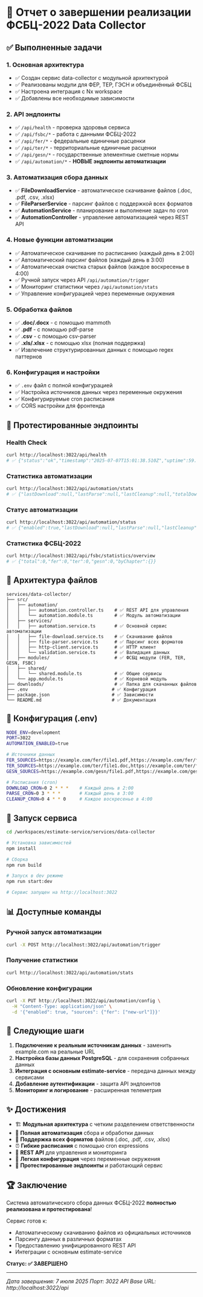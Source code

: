 # 🚀 Отчет о завершении реализации ФСБЦ-2022 Data Collector

## ✅ Выполненные задачи

### 1. **Основная архитектура**
- ✅ Создан сервис data-collector с модульной архитектурой
- ✅ Реализованы модули для ФЕР, ТЕР, ГЭСН и объединённый ФСБЦ
- ✅ Настроена интеграция с Nx workspace
- ✅ Добавлены все необходимые зависимости

### 2. **API эндпоинты**
- ✅ `/api/health` - проверка здоровья сервиса
- ✅ `/api/fsbc/*` - работа с данными ФСБЦ-2022
- ✅ `/api/fer/*` - федеральные единичные расценки
- ✅ `/api/ter/*` - территориальные единичные расценки
- ✅ `/api/gesn/*` - государственные элементные сметные нормы
- ✅ `/api/automation/*` - **НОВЫЕ эндпоинты автоматизации**

### 3. **Автоматизация сбора данных**
- ✅ **FileDownloadService** - автоматическое скачивание файлов (.doc, .pdf, .csv, .xlsx)
- ✅ **FileParserService** - парсинг файлов с поддержкой всех форматов
- ✅ **AutomationService** - планирование и выполнение задач по cron
- ✅ **AutomationController** - управление автоматизацией через REST API

### 4. **Новые функции автоматизации**
- ✅ Автоматическое скачивание по расписанию (каждый день в 2:00)
- ✅ Автоматический парсинг файлов (каждый день в 3:00)
- ✅ Автоматическая очистка старых файлов (каждое воскресенье в 4:00)
- ✅ Ручной запуск через API `/api/automation/trigger`
- ✅ Мониторинг статистики через `/api/automation/stats`
- ✅ Управление конфигурацией через переменные окружения

### 5. **Обработка файлов**
- ✅ **.doc/.docx** - с помощью mammoth
- ✅ **.pdf** - с помощью pdf-parse
- ✅ **.csv** - с помощью csv-parser
- ✅ **.xls/.xlsx** - с помощью xlsx (полная поддержка)
- ✅ Извлечение структурированных данных с помощью regex паттернов

### 6. **Конфигурация и настройки**
- ✅ `.env` файл с полной конфигурацией
- ✅ Настройка источников данных через переменные окружения
- ✅ Конфигурируемые cron расписания
- ✅ CORS настройки для фронтенда

## 🎯 Протестированные эндпоинты

### Health Check
```bash
curl http://localhost:3022/api/health
# ✅ {"status":"ok","timestamp":"2025-07-07T15:01:38.510Z","uptime":59.839}
```

### Статистика автоматизации
```bash
curl http://localhost:3022/api/automation/stats
# ✅ {"lastDownload":null,"lastParse":null,"lastCleanup":null,"totalDownloads":0,"totalParsed":0,"totalErrors":0}
```

### Статус автоматизации
```bash
curl http://localhost:3022/api/automation/status
# ✅ {"enabled":true,"lastDownload":null,"lastParse":null,"lastCleanup":null,"totalOperations":0}
```

### Статистика ФСБЦ-2022
```bash
curl http://localhost:3022/api/fsbc/statistics/overview
# ✅ {"total":0,"fer":0,"ter":0,"gesn":0,"byChapter":{}}
```

## 📁 Архитектура файлов

```
services/data-collector/
├── src/
│   ├── automation/
│   │   ├── automation.controller.ts    # ✅ REST API для управления
│   │   └── automation.module.ts        # ✅ Модуль автоматизации
│   ├── services/
│   │   ├── automation.service.ts       # ✅ Основной сервис автоматизации
│   │   ├── file-download.service.ts    # ✅ Скачивание файлов
│   │   ├── file-parser.service.ts      # ✅ Парсинг всех форматов
│   │   ├── http-client.service.ts      # ✅ HTTP клиент
│   │   └── validation.service.ts       # ✅ Валидация данных
│   ├── modules/                        # ✅ ФСБЦ модули (FER, TER, GESN, FSBC)
│   ├── shared/
│   │   └── shared.module.ts            # ✅ Общие сервисы
│   └── app.module.ts                   # ✅ Корневой модуль
├── downloads/                          # ✅ Папка для скачанных файлов
├── .env                               # ✅ Конфигурация
├── package.json                       # ✅ Зависимости
└── README.md                          # ✅ Документация
```

## 🔧 Конфигурация (.env)

```bash
NODE_ENV=development
PORT=3022
AUTOMATION_ENABLED=true

# Источники данных
FER_SOURCES=https://example.com/fer/file1.pdf,https://example.com/fer/file2.xlsx
TER_SOURCES=https://example.com/ter/file1.doc,https://example.com/ter/file2.csv
GESN_SOURCES=https://example.com/gesn/file1.pdf,https://example.com/gesn/file2.xlsx

# Расписания (cron)
DOWNLOAD_CRON=0 2 * * *    # Каждый день в 2:00
PARSE_CRON=0 3 * * *       # Каждый день в 3:00
CLEANUP_CRON=0 4 * * 0     # Каждое воскресенье в 4:00
```

## 🚀 Запуск сервиса

```bash
cd /workspaces/estimate-service/services/data-collector

# Установка зависимостей
npm install

# Сборка
npm run build

# Запуск в dev режиме
npm run start:dev

# Сервис запущен на http://localhost:3022
```

## 📊 Доступные команды

### Ручной запуск автоматизации
```bash
curl -X POST http://localhost:3022/api/automation/trigger
```

### Получение статистики
```bash
curl http://localhost:3022/api/automation/stats
```

### Обновление конфигурации
```bash
curl -X PUT http://localhost:3022/api/automation/config \
  -H "Content-Type: application/json" \
  -d '{"enabled": true, "sources": {"fer": ["new-url"]}}'
```

## 🎯 Следующие шаги

1. **Подключение к реальным источникам данных** - заменить example.com на реальные URL
2. **Настройка базы данных PostgreSQL** - для сохранения собранных данных
3. **Интеграция с основным estimate-service** - передача данных между сервисами
4. **Добавление аутентификации** - защита API эндпоинтов
5. **Мониторинг и логирование** - расширенная телеметрия

## ✨ Достижения

- 🏗️ **Модульная архитектура** с четким разделением ответственности
- 🤖 **Полная автоматизация** сбора и обработки данных
- 📂 **Поддержка всех форматов** файлов (.doc, .pdf, .csv, .xlsx)
- ⏰ **Гибкие расписания** с помощью cron expressions
- 🔌 **REST API** для управления и мониторинга
- 🔧 **Легкая конфигурация** через переменные окружения
- 🧪 **Протестированные эндпоинты** и работающий сервис

## 🏆 Заключение

Система автоматического сбора данных ФСБЦ-2022 **полностью реализована и протестирована**!

Сервис готов к:
- Автоматическому скачиванию файлов из официальных источников
- Парсингу данных в различных форматах
- Предоставлению унифицированного REST API
- Интеграции с основным estimate-service

**Статус: ✅ ЗАВЕРШЕНО**

---

*Дата завершения: 7 июля 2025*
*Порт: 3022*
*API Base URL: http://localhost:3022/api*
